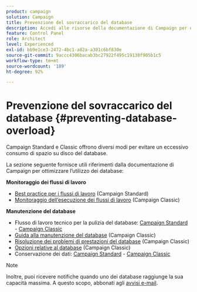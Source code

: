 ```yaml
---
product: campaign
solution: Campaign
title: Prevenzione del sovraccarico del database
description: Accedi alle risorse della documentazione di Campaign per evitare il sovraccarico del database sulle istanze.
feature: Control Panel
role: Architect
level: Experienced
exl-id: bb9e1ce3-2472-4bc1-a82a-a301c6bf830e
source-git-commit: 9accc4306bacab3bc27922f495c19138f905b1c5
workflow-type: tm+mt
source-wordcount: '189'
ht-degree: 92%

---
```


# Prevenzione del sovraccarico del database {#preventing-database-overload}

Campaign Standard e Classic offrono diversi modi per evitare un eccessivo consumo di spazio su disco del database.

La sezione seguente fornisce utili riferimenti dalla documentazione di Campaign per ottimizzare l’utilizzo dei database:

**Monitoraggio dei flussi di lavoro**

* [Best practice per i flussi di lavoro](https://experienceleague.adobe.com/docs/campaign-standard/using/managing-processes-and-data/workflow-general-operation/best-practices-workflows.html?lang=it) (Campaign Standard)
* [Monitoraggio dell’esecuzione dei flussi di lavoro](https://experienceleague.adobe.com/docs/campaign-classic/using/automating-with-workflows/monitoring-workflows/monitoring-workflow-execution.html?lang=it) (Campaign Classic)

**Manutenzione del database**

* Flusso di lavoro tecnico per la pulizia del database: [Campaign Standard](https://experienceleague.adobe.com/docs/campaign-standard/using/administrating/application-settings/technical-workflows.html?lang=it#list-of-technical-workflows) - [Campaign Classic](https://experienceleague.adobe.com/docs/campaign-classic/using/monitoring-campaign-classic/data-processing/database-cleanup-workflow.html?lang=it)
* [Guida alla manutenzione del database](https://experienceleague.adobe.com/docs/campaign-classic/using/monitoring-campaign-classic/database-maintenance/recommendations.html?lang=it) (Campaign Classic)
* [Risoluzione dei problemi di prestazioni del database](https://experienceleague.adobe.com/docs/campaign-classic/using/monitoring-campaign-classic/troubleshooting-toc/database-issues-toc/database-performances.html?lang=it) (Campaign Classic)
* [Opzioni relative al database](https://experienceleague.adobe.com/docs/campaign-classic/using/installing-campaign-classic/appendices/configuring-campaign-options.html?lang=it#database) (Campaign Classic)
* Conservazione dei dati: [Campaign Standard](https://experienceleague.adobe.com/docs/campaign-standard/using/administrating/application-settings/data-retention.html?lang=it) - [Campaign Classic](https://experienceleague.adobe.com/docs/campaign-classic/using/configuring-campaign-classic/data-model/data-model-best-practices.html?lang=it#data-retention)

>[!NOTE]
>
>Inoltre, puoi ricevere notifiche quando uno dei database raggiunge la sua capacità massima. A questo scopo, abbonati agli [avvisi e-mail](../../performance-monitoring/using/email-alerting.md).
